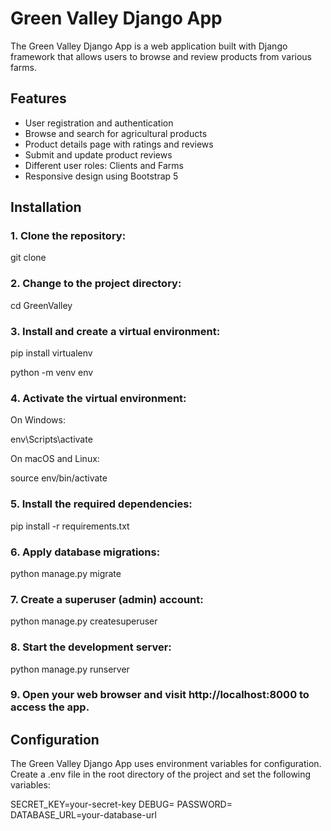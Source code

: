 # Green Valley Django App

The Green Valley Django App is a web application built with Django framework that allows users to browse and review products from various farms.

## Features
- User registration and authentication
- Browse and search for agricultural products
- Product details page with ratings and reviews
- Submit and update product reviews
- Different user roles: Clients and Farms
- Responsive design using Bootstrap 5

## Installation

### 1. Clone the repository:

git clone

### 2. Change to the project directory:

cd GreenValley

### 3. Install and create a virtual environment:

pip install virtualenv

python -m venv env

### 4. Activate the virtual environment:

On Windows:

env\Scripts\activate

On macOS and Linux:

source env/bin/activate

### 5. Install the required dependencies:

pip install -r requirements.txt

### 6. Apply database migrations:

python manage.py migrate

### 7. Create a superuser (admin) account:

python manage.py createsuperuser

### 8. Start the development server:

python manage.py runserver

### 9. Open your web browser and visit http://localhost:8000 to access the app.

## Configuration

The Green Valley Django App uses environment variables for configuration. Create a .env file in the root directory of the project and set the following variables:

SECRET_KEY=your-secret-key
DEBUG=
PASSWORD=
DATABASE_URL=your-database-url
